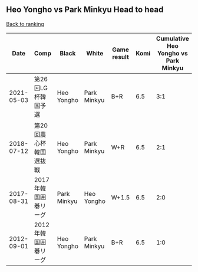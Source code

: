 ## Heo Yongho vs Park Minkyu Head to head

[Back to ranking](../../index.md)




| **Date** | **Comp** | **Black** | **White** | **Game result** | **Komi** | **Cumulative Heo Yongho vs Park Minkyu** | **Heo Yongho streak** | **Park Minkyu streak** | 
| --- | --- | --- | --- | --- | --- | --- | --- | --- |
| 2021-05-03 | 第26回LG杯韓国予選 | Heo Yongho | Park Minkyu | B+R | 6.5 | 3:1 | 1 | 0 | 
| 2018-07-12 | 第20回農心杯韓国選抜戦 | Heo Yongho | Park Minkyu | W+R | 6.5 | 2:1 | 0 | 1 | 
| 2017-08-31 | 2017年韓国囲碁リーグ | Park Minkyu | Heo Yongho | W+1.5 | 6.5 | 2:0 | 2 | 0 | 
| 2012-09-01 | 2012年韓国囲碁リーグ | Heo Yongho | Park Minkyu | B+R | 6.5 | 1:0 | 1 | 0 |




